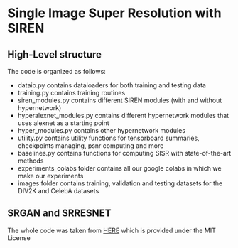 # Single Image Super Resolution with SIREN

## High-Level structure
The code is organized as follows:
* dataio.py contains dataloaders for both training and testing data
* training.py contains training routines
* siren_modules.py contains different SIREN modules (with and without hypernetwork)
* hyperalexnet_modules.py contains different hypernetwork modules that uses alexnet as a starting point
* hyper_modules.py contains other hypernetwork modules
* utility.py contains utility functions for tensorboard summaries, checkpoints managing, psnr computing and more
* baselines.py contains functions for computing SISR with state-of-the-art methods
* experiments_colabs folder contains all our google colabs in which we make our experiments
* images folder contains training, validation and testing datasets for the DIV2K and CelebA datasets

## SRGAN and SRRESNET
The whole code was taken from [HERE](https://github.com/mseitzer/srgan) which is provided under the MIT License                